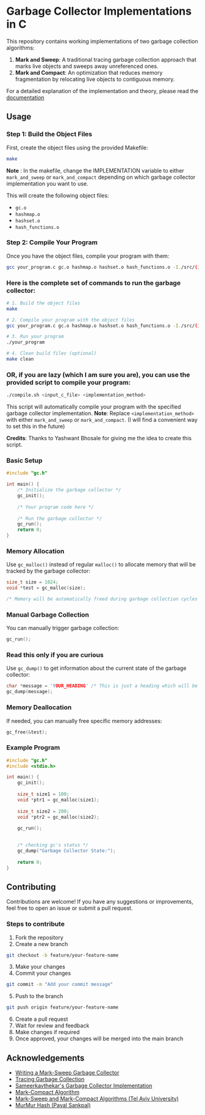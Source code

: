 # Garbage Collector Implementations in C

This repository contains working implementations of two garbage collection algorithms:

1. **Mark and Sweep**: A traditional tracing garbage collection approach that marks live objects and sweeps away unreferenced ones.
2. **Mark and Compact**: An optimization that reduces memory fragmentation by relocating live objects to contiguous memory.

For a detailed explanation of the implementation and theory, please read the [documentation](./log.MD)

## Usage

### Step 1: Build the Object Files

First, create the object files using the provided Makefile:

```bash
make
```
**Note** : In the makefile, change the IMPLEMENTATION variable to either `mark_and_sweep` or `mark_and_compact` depending on which garbage collector implementation you want to use.

This will create the following object files:
- `gc.o`
- `hashmap.o` 
- `hashset.o`
- `hash_functions.o`

### Step 2: Compile Your Program

Once you have the object files, compile your program with them:

```bash
gcc your_program.c gc.o hashmap.o hashset.o hash_functions.o -I./src/(implemenation name) -o your_program
```
### Here is the complete set of commands to run the garbage collector:

```bash
# 1. Build the object files
make

# 2. Compile your program with the object files
gcc your_program.c gc.o hashmap.o hashset.o hash_functions.o -I./src/(implemenation name) -o your_program

# 3. Run your program
./your_program

# 4. Clean build files (optional)
make clean
```

### OR, if you are lazy (which I am sure you are), you can use the provided script to compile your program:

```bash
./compile.sh <input_c_file> <implementation_method>
```
This script will automatically compile your program with the specified garbage collector implementation.
**Note**: Replace `<implementation_method>` with either `mark_and_sweep` or `mark_and_compact`. (I will find a convenient way to set this in the future)

**Credits**: Thanks to Yashwant Bhosale for giving me the idea to create this script. 

### Basic Setup

```c
#include "gc.h"

int main() {
    /* Initialize the garbage collector */
    gc_init();
    
    /* Your program code here */
    
    /* Run the garbage collector */
    gc_run();
    return 0;
}
```

### Memory Allocation

Use `gc_malloc()` instead of regular `malloc()` to allocate memory that will be tracked by the garbage collector:

```c
size_t size = 1024;
void *test = gc_malloc(size);

/* Memory will be automatically freed during garbage collection cycles */
```

### Manual Garbage Collection

You can manually trigger garbage collection:

```c
gc_run();
```

### Read this only if you are curious

Use `gc_dump()` to get information about the current state of the garbage collector:

```c
char *message = 'YOUR_HEADING' /* This is just a heading which will be printed before gc's state */
gc_dump(message);
```

### Memory Deallocation

If needed, you can manually free specific memory addresses:

```c
gc_free(&test);
```

### Example Program

```c
#include "gc.h"
#include <stdio.h>

int main() {
    gc_init();
    
    size_t size1 = 100;
    void *ptr1 = gc_malloc(size1);
    
    size_t size2 = 200;
    void *ptr2 = gc_malloc(size2);
    
    gc_run();
    

    /* checking gc's status */
    gc_dump("Garbage Collector State:");
    
    return 0;
}
```

## Contributing

Contributions are welcome! If you have any suggestions or improvements, feel free to open an issue or submit a pull request.

### Steps to contribute

1. Fork the repository
2. Create a new branch

```bash
git checkout -b feature/your-feature-name
```

3. Make your changes
4. Commit your changes

```bash
git commit -m "Add your commit message"
```

5. Push to the branch

```bash
git push origin feature/your-feature-name
```

6. Create a pull request
7. Wait for review and feedback
8. Make changes if required
9. Once approved, your changes will be merged into the main branch

## Acknowledgements

- [Writing a Mark-Sweep Garbage Collector](http://dmitrysoshnikov.com/compilers/writing-a-mark-sweep-garbage-collector/)
- [Tracing Garbage Collection](https://en.wikipedia.org/wiki/Tracing_garbage_collection)
- [Sameerkavthekar's Garbage Collector Implementation](https://github.com/sameerkavthekar/garbage-collector)
- [Mark-Compact Algorithm](https://en.wikipedia.org/wiki/Mark-compact_algorithm)
- [Mark-Sweep and Mark-Compact Algorithms (Tel Aviv University)](https://www.cs.tau.ac.il//~maon/teaching/2014-2015/seminar/seminar1415a-lec2-mark-sweep-mark-compact.pdf)
- [MurMur Hash (Payal Sankpal)](https://github.com/PayalSankpal/DSA-BloomFilters)